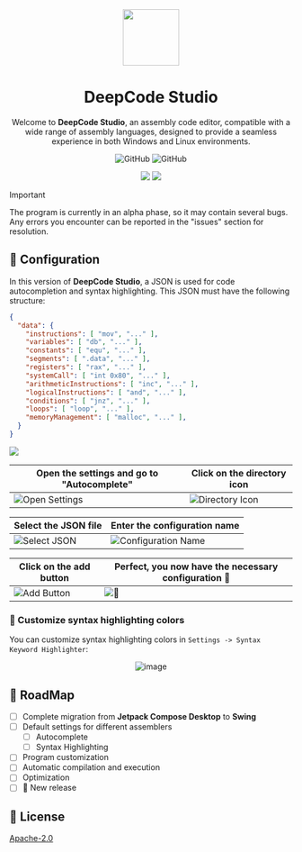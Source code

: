 <div align="center">

<img src="https://github.com/Daniel0110000/DeepCodeStudio/blob/master/ic_launcher.png" width="100px"/>  


# **DeepCode Studio**

Welcome to **DeepCode Studio**, an assembly code editor, compatible with a wide range of assembly languages, designed to provide a seamless experience in both Windows and Linux environments.

![GitHub](https://img.shields.io/github/license/daniel0110000/deepcodestudio?style=for-the-badge&labelColor=282C34&color=1F6FEB) ![GitHub](https://img.shields.io/github/v/release/daniel0110000/deepcodestudio?style=for-the-badge&labelColor=282C34&color=1F6FEB)

<img src="https://img.shields.io/badge/Linux-282C34?style=for-the-badge&logo=linux&logoColor=white"/>
<img src="https://img.shields.io/badge/Windows-282C34?style=for-the-badge&logo=window&logoColor=white"/>

</div>

> [!IMPORTANT]
> The program is currently in an alpha phase, so it may contain several bugs. Any errors you encounter can be reported in the "issues" section for resolution.

## 🧩 Configuration
In this version of **DeepCode Studio**, a JSON is used for code autocompletion and syntax highlighting. This JSON must have the following structure:

```json
{
  "data": {
    "instructions": [ "mov", "..." ],
    "variables": [ "db", "..." ],
    "constants": [ "equ", "..." ],
    "segments": [ ".data", "..." ],
    "registers": [ "rax", "..." ],
    "systemCall": [ "int 0x80", "..." ],
    "arithmeticInstructions": [ "inc", "..." ],
    "logicalInstructions": [ "and", "..." ],
    "conditions": [ "jnz", "..." ],
    "loops": [ "loop", "..." ],
    "memoryManagement": [ "malloc", "..." ],
  }
}
```

<a href="https://github.com/Daniel0110000/DeepCodeStudio/blob/master/src/main/resources/extras/asm_config.json" download/>
  <img src="https://img.shields.io/badge/Download%20Example-1F6FEB?style=for-the-badge&logo=google-cloud&logoColor=white"/>
<a/>

<div align="center">

| Open the settings and go to "Autocomplete"              | Click on the directory icon               |
| ---------------------- | ---------------------- |
| ![Open Settings](https://github.com/user-attachments/assets/86dec1aa-047e-4e99-82f9-c1576e940604) | ![Directory Icon](https://github.com/user-attachments/assets/c9bd0a65-3e9a-49b0-b3bf-3118743aa8f3)|

| Select the JSON file               | Enter the configuration name               |
| ---------------------- | ---------------------- |
| ![Select JSON](https://github.com/user-attachments/assets/ef00fcbd-6264-434e-9323-95ae19b26941) | ![Configuration Name](https://github.com/user-attachments/assets/1de4c480-73b6-4420-8402-a4085c3d87e1) |

| Click on the add button               | Perfect, you now have the necessary configuration 🥳               |
| ---------------------- | ---------------------- |
| ![Add Button](https://github.com/user-attachments/assets/e37fe196-93c1-411e-a703-9f2e0d38708b) | ![🥳](https://github.com/user-attachments/assets/c0f375ba-b5d1-4a97-a5e3-c9778eeb175d) |
  
</div>

### 🎨 Customize syntax highlighting colors

You can customize syntax highlighting colors in `Settings -> Syntax Keyword Highlighter`:

<div align="center">
  
  ![image](https://github.com/user-attachments/assets/7780619f-cbb8-42a4-bd7b-14a89cb0f542)
  
</div>

## 🚧 RoadMap
- [ ] Complete migration from **Jetpack Compose Desktop** to **Swing**
- [ ] Default settings for different assemblers
    - [ ] Autocomplete
    - [ ] Syntax Highlighting
- [ ] Program customization
- [ ] Automatic compilation and execution
- [ ] Optimization
- [ ] 🚀 New release

## 📜 License
[Apache-2.0](/LICENSE)

